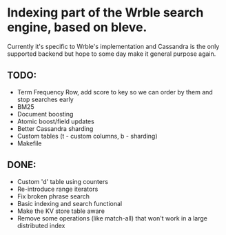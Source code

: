 # Indexing part of the Wrble search engine, based on bleve.

Currently it's specific to Wrble's implementation and Cassandra is the only supported backend but hope to some day make it general purpose again.

## TODO:

- Term Frequency Row, add score to key so we can order by them and stop searches early
- BM25
- Document boosting
- Atomic boost/field updates
- Better Cassandra sharding
- Custom tables (t - custom columns, b - sharding)
- Makefile

## DONE:

- Custom 'd' table using counters
- Re-introduce range iterators
- Fix broken phrase search
- Basic indexing and search functional
- Make the KV store table aware
- Remove some operations (like match-all) that won't work in a large distributed index
